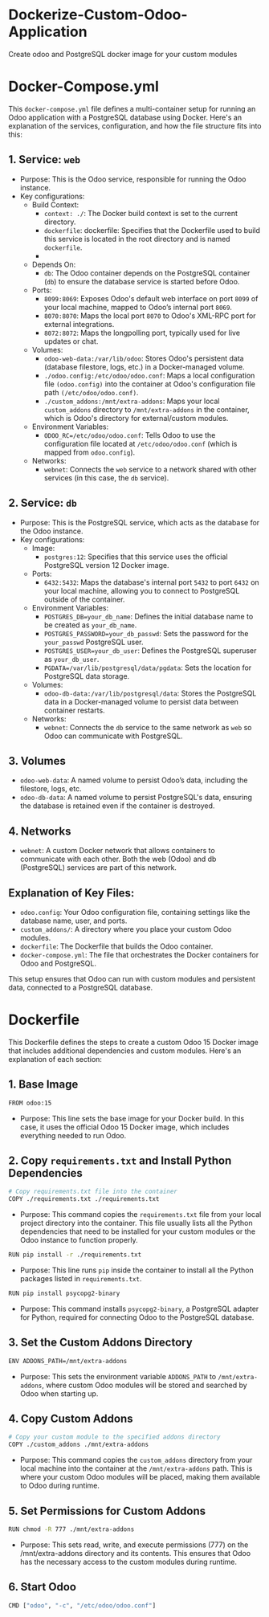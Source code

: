 # Dockerize-Custom-Odoo-Application
Create odoo and PostgreSQL docker image for your custom modules

# Docker-Compose.yml

This `docker-compose.yml` file defines a multi-container setup for running an Odoo application with a PostgreSQL database using Docker. Here's an explanation of the services, configuration, and how the file structure fits into this:

## 1. Service: `web`
- Purpose: This is the Odoo service, responsible for running the Odoo instance.
- Key configurations:
  - Build Context:
    - `context: ./`: The Docker build context is set to the current directory.
    - `dockerfile`: dockerfile: Specifies that the Dockerfile used to build this service is located in the root directory and is named `dockerfile`.
    - 
  - Depends On:
    - `db`: The Odoo container depends on the PostgreSQL container (`db`) to ensure the database service is started before Odoo.
  - Ports:
    - `8099:8069`: Exposes Odoo's default web interface on port `8099` of your local machine, mapped to Odoo’s internal port `8069`.
    - `8070:8070`: Maps the local port `8070` to Odoo's XML-RPC port for external integrations.
    -  `8072:8072`: Maps the longpolling port, typically used for live updates or chat.
  - Volumes:
    - `odoo-web-data:/var/lib/odoo`: Stores Odoo's persistent data (database filestore, logs, etc.) in a Docker-managed volume.
    - `./odoo.config:/etc/odoo/odoo.conf`: Maps a local configuration file `(odoo.config)` into the container at Odoo's configuration file path `(/etc/odoo/odoo.conf)`.
    - `./custom_addons:/mnt/extra-addons`: Maps your local `custom_addons` directory to `/mnt/extra-addons` in the container, which is Odoo's directory for external/custom modules.
  - Environment Variables:
    - `ODOO_RC=/etc/odoo/odoo.conf`: Tells Odoo to use the configuration file located at `/etc/odoo/odoo.conf` (which is mapped from `odoo.config`).
  - Networks:
    - `webnet`: Connects the `web` service to a network shared with other services (in this case, the `db` service).

## 2. Service: `db`
- Purpose: This is the PostgreSQL service, which acts as the database for the Odoo instance.
- Key configurations:
  - Image:
    - `postgres:12`: Specifies that this service uses the official PostgreSQL version 12 Docker image.
  - Ports:
    - `6432:5432`: Maps the database's internal port `5432` to port `6432` on your local machine, allowing you to connect to PostgreSQL outside of the container.
  - Environment Variables:
    - `POSTGRES_DB=your_db_name`: Defines the initial database name to be created as `your_db_name`.
    -  `POSTGRES_PASSWORD=your_db_passwd`: Sets the password for the `your_passwd` PostgreSQL user.
    -  `POSTGRES_USER=your_db_user`: Defines the PostgreSQL superuser as `your_db_user`.
    -  `PGDATA=/var/lib/postgresql/data/pgdata`: Sets the location for PostgreSQL data storage.
  - Volumes:
    - `odoo-db-data:/var/lib/postgresql/data`: Stores the PostgreSQL data in a Docker-managed volume to persist data between container restarts.
  - Networks:
    - `webnet`: Connects the `db` service to the same network as `web` so Odoo can communicate with PostgreSQL.

## 3. Volumes
- `odoo-web-data`: A named volume to persist Odoo’s data, including the filestore, logs, etc.
- `odoo-db-data`: A named volume to persist PostgreSQL's data, ensuring the database is retained even if the container is destroyed.

## 4. Networks
- `webnet`: A custom Docker network that allows containers to communicate with each other. Both the web (Odoo) and db (PostgreSQL) services are part of this network.

## Explanation of Key Files:
- `odoo.config`: Your Odoo configuration file, containing settings like the database name, user, and ports.
- `custom_addons/`: A directory where you place your custom Odoo modules.
- `dockerfile`: The Dockerfile that builds the Odoo container.
- `docker-compose.yml`: The file that orchestrates the Docker containers for Odoo and PostgreSQL.

This setup ensures that Odoo can run with custom modules and persistent data, connected to a PostgreSQL database.


# Dockerfile

This Dockerfile defines the steps to create a custom Odoo 15 Docker image that includes additional dependencies and custom modules. Here's an explanation of each section:

## 1. Base Image 
```sh
FROM odoo:15
```
- Purpose: This line sets the base image for your Docker build. In this case, it uses the official Odoo 15 Docker image, which includes everything needed to run Odoo.

## 2. Copy `requirements.txt` and Install Python Dependencies
```sh
# Copy requirements.txt file into the container
COPY ./requirements.txt ./requirements.txt
```
- Purpose: This command copies the `requirements.txt` file from your local project directory into the container. This file usually lists all the Python dependencies that need to be installed for your custom modules or the Odoo instance to function properly.

```sh
RUN pip install -r ./requirements.txt
```
- Purpose: This line runs `pip` inside the container to install all the Python packages listed in `requirements.txt`.

```sh
RUN pip install psycopg2-binary
```  
- Purpose: This command installs `psycopg2-binary`, a PostgreSQL adapter for Python, required for connecting Odoo to the PostgreSQL database.

## 3. Set the Custom Addons Directory
```sh
ENV ADDONS_PATH=/mnt/extra-addons
```
- Purpose: This sets the environment variable `ADDONS_PATH` to `/mnt/extra-addons`, where custom Odoo modules will be stored and searched by Odoo when starting up.

## 4. Copy Custom Addons
```sh
# Copy your custom module to the specified addons directory
COPY ./custom_addons ./mnt/extra-addons
```
- Purpose: This command copies the `custom_addons` directory from your local machine into the container at the `/mnt/extra-addons` path. This is where your custom Odoo modules will be placed, making them available to Odoo during runtime.

## 5. Set Permissions for Custom Addons
```sh
RUN chmod -R 777 ./mnt/extra-addons
```
- Purpose: This sets read, write, and execute permissions (777) on the /mnt/extra-addons directory and its contents. This ensures that Odoo has the necessary access to the custom modules during runtime.

## 6. Start Odoo
```sh
CMD ["odoo", "-c", "/etc/odoo/odoo.conf"]
```
